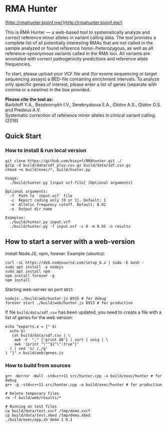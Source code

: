 # RMA Hunter

[http://rmahunter.bioinf.me/](http://rmahunter.bioinf.me/)  

This is RMA Hunter — a web-based tool to systematically analyze and correct 
reference minor alleles in variant calling data. The tool provides a complete 
list of all potentially interesting RMAs that are not called in the sample 
analyzed or found reference homo-/heterozygous, as well as all 
reference-synonymous variants called in the RMA loci. All variants are 
annotated with correct pathogenicity predictions and reference allele 
frequencies.

To start, please upload your VCF file and (for exome sequencing or target 
sequencing assays) a BED-file containing enrichment intervals. To analyze only 
specific genes of interest, please enter a list of genes (separate with comma 
or a newline) in the box provided.

**Please cite the tool as:**  
Barbitoff Y.A., Bezdvornykh I.V., Serebryakova E.A., Glotov A.S., Glotov O.S. 
and Predeus A.V.  
Systematic correction of reference minor alleles in clinical variant calling. 
(2016)


## Quick Start

### How to install & run local version

~~~
git clone https://github.com/bioinf/RMAhunter.git ./
gzip -d build/data/sdf_plus.csv.gz build/data/sdf.csv.gz
chmod +x build/exec/*, build/hunter.py
~~~

~~~
Usage:
  ./build/hunter.py [input vcf-file] [Optional arguments]

Optional arguments:
  -f  Path to `input.vcf` file
  -c  Report coding only [0 or 1]. Default: 1
  -m  Allelic frequency cutoff. Default: 0.01
  -o  Output dir name

Examples:
  ./build/hunter.py input.vcf
  ./build/hunter.py -f input.vcf -c 0 -m 0.05 -o results
~~~


## How to start a server with a web-version

Install Node.JS, npm, forever. Example (ubuntu):

~~~
curl -sL https://deb.nodesource.com/setup_6.x | sudo -E bash -
sudo apt install -y nodejs
sudo apt install npm
npm install forever -g
npm install
~~~

Starting web-server on port `8915`

~~~
nodejs ./build/web/hunter.js 8915 # for debug
forever start ./build/web/hunter.js 8915 # for production
~~~

If file `build/data/sdf.csv` has been updated, you need to create a file with a list of genes for the web version:

~~~
echo "exports.e = {" $(
  echo $(
   cat build/data/sdf.csv | \
    awk -F  "," {'print $6'} | sort | uniq | \
    awk '{print "\""$1"\":true"}'
  ) | sed 's/ /,/g'
) "}" > build/web/genes.js
~~~

### How to build from sources

~~~
g++ -Werror -Wall -std=c++11 src/hunter.cpp -o build/exec/hunter # for debug
g++ -g -std=c++11 src/hunter.cpp -o build/exec/hunter # for production

# Delete temporary files
rm -f build/web/results/*

# Running on test files
cp build/data/test.xvcf /tmp/demo.xvcf
cp build/data/test.xbed /tmp/demo.xbed
./build/exec/app.sh demo 1 0.1
~~~
